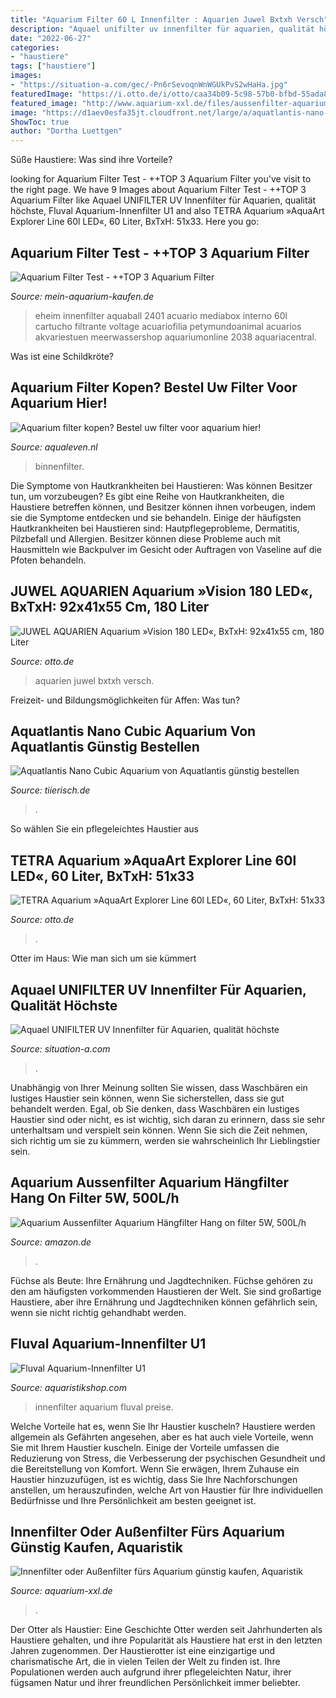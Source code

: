 ```yaml
---
title: "Aquarium Filter 60 L Innenfilter : Aquarien Juwel Bxtxh Versch"
description: "Aquael unifilter uv innenfilter für aquarien, qualität höchste"
date: "2022-06-27"
categories:
- "haustiere"
tags: ["haustiere"]
images:
- "https://situation-a.com/gec/-Pn6rSevoqnWnWGUkPvS2wHaHa.jpg"
featuredImage: "https://i.otto.de/i/otto/caa34b09-5c98-57b0-bfbd-55ada86e11d8/tetra-aquarium-aquaart-explorer-line-60l-led-60-liter-bxtxh-51x33-5x51-5-cm-weiss-weiss.jpg?$formatz$"
featured_image: "http://www.aquarium-xxl.de/files/aussenfilter-aquarium-kaufen.jpg"
image: "https://d1aev0esfa35jt.cloudfront.net/large/a/aquatlantis-nano-cubic-aquarium-1532339040.jpg"
ShowToc: true
author: "Dortha Luettgen"
---
```



Süße Haustiere: Was sind ihre Vorteile?

	

		
looking for Aquarium Filter Test - ++TOP 3 Aquarium Filter you've visit to the right page. We have 9 Images about Aquarium Filter Test - ++TOP 3 Aquarium Filter like Aquael UNIFILTER UV Innenfilter für Aquarien, qualität höchste, Fluval Aquarium-Innenfilter U1 and also TETRA Aquarium »AquaArt Explorer Line 60l LED«, 60 Liter, BxTxH: 51x33. Here you go:
		
    
## Aquarium Filter Test - ++TOP 3 Aquarium Filter

<img loading=lazy src="http://mein-aquarium-kaufen.de/wp-content/uploads/2016/08/61YRXy86jmL._SL1300_-630x1024.jpg" onerror="this.onerror=null;this.src='https://tse4.mm.bing.net/th?id=OIP._n9wsZoqnn0XqGWmVYHJtQHaMC&amp;pid=15.1';" alt="Aquarium Filter Test - ++TOP 3 Aquarium Filter">

_Source: mein-aquarium-kaufen.de_

>eheim innenfilter aquaball 2401 acuario mediabox interno 60l cartucho filtrante voltage acuariofilia petymundoanimal acuarios akvariestuen meerwassershop aquariumonline 2038 aquariacentral. 

	

Was ist eine Schildkröte?

    
## Aquarium Filter Kopen? Bestel Uw Filter Voor Aquarium Hier!

<img loading=lazy src="https://www.aqualeven.nl/media/catalog/category/i/n/interne-filters.jpg" onerror="this.onerror=null;this.src='https://tse3.mm.bing.net/th?id=OIP.W1XHLFCL7AwaHOEV6pJg5wHaHa&amp;pid=15.1';" alt="Aquarium filter kopen? Bestel uw filter voor aquarium hier!">

_Source: aqualeven.nl_

>binnenfilter. 

	

Die Symptome von Hautkrankheiten bei Haustieren: Was können Besitzer tun, um vorzubeugen?
Es gibt eine Reihe von Hautkrankheiten, die Haustiere betreffen können, und Besitzer können ihnen vorbeugen, indem sie die Symptome entdecken und sie behandeln. Einige der häufigsten Hautkrankheiten bei Haustieren sind: Hautpflegeprobleme, Dermatitis, Pilzbefall und Allergien. Besitzer können diese Probleme auch mit Hausmitteln wie Backpulver im Gesicht oder Auftragen von Vaseline auf die Pfoten behandeln.

    
## JUWEL AQUARIEN Aquarium »Vision 180 LED«, BxTxH: 92x41x55 Cm, 180 Liter

<img loading=lazy src="https://i.otto.de/i/otto/19461771/juwel-aquarien-aquarium-vision-180-led-bxtxh-92x41x55-cm-180-liter-schwarz.jpg?$formatz$" onerror="this.onerror=null;this.src='https://tse1.mm.bing.net/th?id=OIP.-qgiz2z04_V8FVrZGJ9rhgHaEx&amp;pid=15.1';" alt="JUWEL AQUARIEN Aquarium »Vision 180 LED«, BxTxH: 92x41x55 cm, 180 Liter">

_Source: otto.de_

>aquarien juwel bxtxh versch. 

	

Freizeit- und Bildungsmöglichkeiten für Affen: Was tun?

    
## Aquatlantis Nano Cubic Aquarium Von Aquatlantis Günstig Bestellen

<img loading=lazy src="https://d1aev0esfa35jt.cloudfront.net/large/a/aquatlantis-nano-cubic-aquarium-1532339040.jpg" onerror="this.onerror=null;this.src='https://tse1.mm.bing.net/th?id=OIP.NhC04c4OYtpfHxQEV7N7QQHaHa&amp;pid=15.1';" alt="Aquatlantis Nano Cubic Aquarium von Aquatlantis günstig bestellen">

_Source: tiierisch.de_

>. 

	

So wählen Sie ein pflegeleichtes Haustier aus

    
## TETRA Aquarium »AquaArt Explorer Line 60l LED«, 60 Liter, BxTxH: 51x33

<img loading=lazy src="https://i.otto.de/i/otto/caa34b09-5c98-57b0-bfbd-55ada86e11d8/tetra-aquarium-aquaart-explorer-line-60l-led-60-liter-bxtxh-51x33-5x51-5-cm-weiss-weiss.jpg?$formatz$" onerror="this.onerror=null;this.src='https://tse3.mm.bing.net/th?id=OIP.XIwn37L9Hjk7nHRk0ZifTgHaKN&amp;pid=15.1';" alt="TETRA Aquarium »AquaArt Explorer Line 60l LED«, 60 Liter, BxTxH: 51x33">

_Source: otto.de_

>. 

	

Otter im Haus: Wie man sich um sie kümmert

    
## Aquael UNIFILTER UV Innenfilter Für Aquarien, Qualität Höchste

<img loading=lazy src="https://situation-a.com/gec/-Pn6rSevoqnWnWGUkPvS2wHaHa.jpg" onerror="this.onerror=null;this.src='https://tse1.mm.bing.net/th?id=OIP.O9i7I0a163QNtblJiwim4gAAAA&amp;pid=15.1';" alt="Aquael UNIFILTER UV Innenfilter für Aquarien, qualität höchste">

_Source: situation-a.com_

>. 

	

Unabhängig von Ihrer Meinung sollten Sie wissen, dass Waschbären ein lustiges Haustier sein können, wenn Sie sicherstellen, dass sie gut behandelt werden.
Egal, ob Sie denken, dass Waschbären ein lustiges Haustier sind oder nicht, es ist wichtig, sich daran zu erinnern, dass sie sehr unterhaltsam und verspielt sein können. Wenn Sie sich die Zeit nehmen, sich richtig um sie zu kümmern, werden sie wahrscheinlich Ihr Lieblingstier sein.

    
## Aquarium Aussenfilter Aquarium Hängfilter Hang On Filter 5W, 500L/h

<img loading=lazy src="https://m.media-amazon.com/images/I/71TlNZw0-0L._AC_SS450_.jpg" onerror="this.onerror=null;this.src='https://tse4.mm.bing.net/th?id=OIP.qXj5fJS77YpTiG0TMgPklQAAAA&amp;pid=15.1';" alt="Aquarium Aussenfilter Aquarium Hängfilter Hang on filter 5W, 500L/h">

_Source: amazon.de_

>. 

	

Füchse als Beute: Ihre Ernährung und Jagdtechniken.
Füchse gehören zu den am häufigsten vorkommenden Haustieren der Welt. Sie sind großartige Haustiere, aber ihre Ernährung und Jagdtechniken können gefährlich sein, wenn sie nicht richtig gehandhabt werden.

    
## Fluval Aquarium-Innenfilter U1

<img loading=lazy src="https://www.aquaristikshop.com/o_pics_g_1/348020.jpg" onerror="this.onerror=null;this.src='https://tse3.mm.bing.net/th?id=OIP.eDuPsxBZPadFcI31tbiaKwHaMS&amp;pid=15.1';" alt="Fluval Aquarium-Innenfilter U1">

_Source: aquaristikshop.com_

>innenfilter aquarium fluval preise. 

	

Welche Vorteile hat es, wenn Sie Ihr Haustier kuscheln?
Haustiere werden allgemein als Gefährten angesehen, aber es hat auch viele Vorteile, wenn Sie mit Ihrem Haustier kuscheln. Einige der Vorteile umfassen die Reduzierung von Stress, die Verbesserung der psychischen Gesundheit und die Bereitstellung von Komfort. Wenn Sie erwägen, Ihrem Zuhause ein Haustier hinzuzufügen, ist es wichtig, dass Sie Ihre Nachforschungen anstellen, um herauszufinden, welche Art von Haustier für Ihre individuellen Bedürfnisse und Ihre Persönlichkeit am besten geeignet ist.

    
## Innenfilter Oder Außenfilter Fürs Aquarium Günstig Kaufen, Aquaristik

<img loading=lazy src="http://www.aquarium-xxl.de/files/aussenfilter-aquarium-kaufen.jpg" onerror="this.onerror=null;this.src='https://tse4.mm.bing.net/th?id=OIP.l9MP4romyTDUIEytNx3DlgAAAA&amp;pid=15.1';" alt="Innenfilter oder Außenfilter fürs Aquarium günstig kaufen, Aquaristik">

_Source: aquarium-xxl.de_

>. 

	

Der Otter als Haustier: Eine Geschichte
Otter werden seit Jahrhunderten als Haustiere gehalten, und ihre Popularität als Haustiere hat erst in den letzten Jahren zugenommen. Der Haustierotter ist eine einzigartige und charismatische Art, die in vielen Teilen der Welt zu finden ist. Ihre Populationen werden auch aufgrund ihrer pflegeleichten Natur, ihrer fügsamen Natur und ihrer freundlichen Persönlichkeit immer beliebter.

